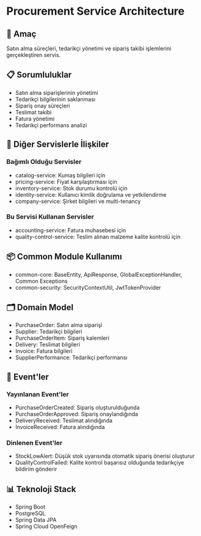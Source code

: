 # Procurement Service Architecture

## 🎯 Amaç

Satın alma süreçleri, tedarikçi yönetimi ve sipariş takibi işlemlerini gerçekleştiren servis.

## 📋 Sorumluluklar

- Satın alma siparişlerinin yönetimi
- Tedarikçi bilgilerinin saklanması
- Sipariş onay süreçleri
- Teslimat takibi
- Fatura yönetimi
- Tedarikçi performans analizi

## 🔗 Diğer Servislerle İlişkiler

### Bağımlı Olduğu Servisler

- catalog-service: Kumaş bilgileri için
- pricing-service: Fiyat karşılaştırması için
- inventory-service: Stok durumu kontrolü için
- identity-service: Kullanıcı kimlik doğrulama ve yetkilendirme
- company-service: Şirket bilgileri ve multi-tenancy

### Bu Servisi Kullanan Servisler

- accounting-service: Fatura muhasebesi için
- quality-control-service: Teslim alınan malzeme kalite kontrolü için

## 📦 Common Module Kullanımı

- common-core: BaseEntity, ApiResponse, GlobalExceptionHandler, Common Exceptions
- common-security: SecurityContextUtil, JwtTokenProvider

## 🗂️ Domain Model

- PurchaseOrder: Satın alma siparişi
- Supplier: Tedarikçi bilgileri
- PurchaseOrderItem: Sipariş kalemleri
- Delivery: Teslimat bilgileri
- Invoice: Fatura bilgileri
- SupplierPerformance: Tedarikçi performansı

## 🔄 Event'ler

### Yayınlanan Event'ler

- PurchaseOrderCreated: Sipariş oluşturulduğunda
- PurchaseOrderApproved: Sipariş onaylandığında
- DeliveryReceived: Teslimat alındığında
- InvoiceReceived: Fatura alındığında

### Dinlenen Event'ler

- StockLowAlert: Düşük stok uyarısında otomatik sipariş önerisi oluşturur
- QualityControlFailed: Kalite kontrol başarısız olduğunda tedarikçiye bildirim gönderir

## 📊 Teknoloji Stack

- Spring Boot
- PostgreSQL
- Spring Data JPA
- Spring Cloud OpenFeign
